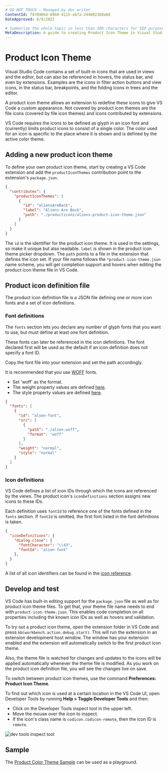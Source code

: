 ```yaml
---
# DO NOT TOUCH — Managed by doc writer
ContentId: f470466d-89b0-4115-ab7a-2448023b0a6d
DateApproved: 6/9/2022

# Summarize the whole topic in less than 300 characters for SEO purpose
MetaDescription: A guide to creating Product Icon Theme in Visual Studio Code
---
```


# Product Icon Theme

Visual Studio Code contains a set of built-in icons that are used in views and the editor, but can also be referenced in hovers, the status bar, and even by extensions. Examples are the icons in filter action buttons and view icons, in the status bar, breakpoints, and the folding icons in trees and the editor.

A product icon theme allows an extension to redefine these icons to give VS Code a custom appearance. Not covered by product icon themes are the file icons (covered by file icon themes) and icons contributed by extensions.

VS Code requires the icons to be defined as glyph in an icon font and (currently) limits product icons to consist of a single color. The color used for an icon is specific to the place where it is shown and is defined by the active color theme.

## Adding a new product icon theme

To define your own product icon theme, start by creating a VS Code extension and add the `productIconThemes` contribution point to the extension's `package.json`.

```json
{
  "contributes": {
    "productIconThemes": [
      {
        "id": "aliensAreBack",
        "label": "Aliens Are Back",
        "path": "./producticons/aliens-product-icon-theme.json"
      }
    ]
  }
}
```

The `id` is the identifier for the product icon theme. It is used in the settings, so make it unique but also readable. `label` is shown in the product icon theme picker dropdown. The `path` points to a file in the extension that defines the icon set. If your file name follows the `*product-icon-theme.json` name scheme, you will get completion support and hovers when editing the product icon theme file in VS Code.

## Product icon definition file

The product icon definition file is a JSON file defining one or more icon fonts and a set of icon definitions.

### Font definitions

The `fonts` section lets you declare any number of glyph fonts that you want to use, but must define at least one font definition.

These fonts can later be referenced in the icon definitions. The font declared first will be used as the default if an icon definition does not specify a font ID.

Copy the font file into your extension and set the path accordingly.

It is recommended that you use [WOFF](https://developer.mozilla.org/docs/Web/Guide/WOFF) fonts.

- Set 'woff' as the format.
- The weight property values are defined [here](https://developer.mozilla.org/docs/Web/CSS/font-weight#Values).
- The style property values are defined [here](https://developer.mozilla.org/docs/Web/CSS/@font-face/font-style#Values).

```json
{
  "fonts": [
    {
      "id": "alien-font",
      "src": [
        {
          "path": "./alien.woff",
          "format": "woff"
        }
      ],
      "weight": "normal",
      "style": "normal"
    }
  ]
}
```

### Icon definitions

VS Code defines a list of icon IDs through which the icons are referenced by the views. The product icon's `iconDefinitions` section assigns new icons to these IDs.

Each definition uses `fontId` to reference one of the fonts defined in the `fonts` section. If `fontId` is omitted, the first font listed in  the font definitions is taken.

```json
{
  "iconDefinitions": {
    "dialog-close": {
      "fontCharacter": "\\43",
      "fontId": "alien-font"
    },
  }
}
```

A list of all icon identifiers can be found in the [icon reference](/api/references/icons-in-labels#icon-listing).

## Develop and test

VS Code has built-in editing support for the `package.json` file as well as for product icon theme files. To get that, your theme file name needs to end with `product-icon-theme.json`. This enables code completion on all properties including the known icon IDs as well as hovers and validation.

To try out a product icon theme, open the extension folder in VS Code and press `kb(workbench.action.debug.start)`. This will run the extension in an extension development host window. The window has your extension enabled and the extension will automatically switch to the first product icon theme.

Also, the theme file is watched for changes and updates to the icons will be applied automatically whenever the theme file is modified. As you work on the product icon definition file, you will see the changes live on save.

To switch between product icon themes, use the command **Preferences: Product Icon Theme**.

To find out which icon is used at a certain location in the VS Code UI, open Developer Tools by running **Help > Toggle Developer Tools** and then:

- Click on the Developer Tools inspect tool in the upper left.
- Move the mouse over the icon to inspect.
- If the icon's class name is `codicon.codicon-remote`, then the icon ID is `remote`.

![dev tools inspect tool](images/product-icon-theme/dev-tool-select-tool.png)

## Sample

The [Product Color Theme Sample](https://github.com/microsoft/vscode-extension-samples/tree/main/product-icon-theme-sample) can be used as a playground.
